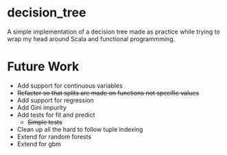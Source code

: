 # decision_tree
A simple implementation of a decision tree made as practice while trying to wrap my head around Scala and functional programmming.

# Future Work
- Add support for continuous variables
- ~~Refactor so that splits are made on functions not specific values~~
- Add support for regression
- Add Gini impurity
- Add tests for fit and predict
  * ~~Simple tests~~
- Clean up all the hard to follow tuple indexing
- Extend for random forests
- Extend for gbm
